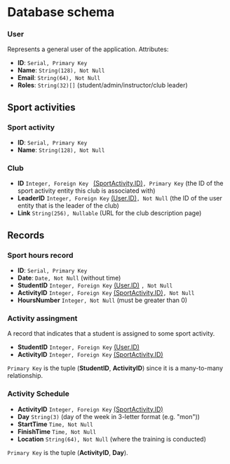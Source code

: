 # Database schema

### User

Represents a general user of the application.
Attributes:
- **ID**: ```Serial, Primary Key``` 
- **Name**: ```String(128), Not Null```
- **Email**: ```String(64), Not Null```
- **Roles**: ```String(32)[]``` (student/admin/instructor/club leader)

## Sport activities

### Sport activity
- **ID**: ```Serial, Primary Key```
- **Name**: ```String(128), Not Null```

### Club
- **ID** ```Integer, Foreign Key ``` [(SportActivity.ID)](#sport-activity)```, Primary Key``` (the ID of the sport activity entity this club is associated with)
- **LeaderID** ```Integer, Foreign Key``` [(User.ID)](#user)```, Not Null``` (the ID of the user entity that is the leader of the club)
- **Link** ```String(256), Nullable``` (URL for the club description page)

## Records

### Sport hours record

- **ID**: ```Serial, Primary Key```
- **Date**: ```Date, Not Null``` (without time)
- **StudentID** ```Integer, Foreign Key``` [(User.ID)](#user) ```, Not Null``` 
- **ActivityID** ```Integer, Foreign Key``` [(SportActivity.ID)](#sport-activity)```, Not Null```
- **HoursNumber** ```Integer, Not Null``` (must be greater than 0)

### Activity assingment

A record that indicates that a student is assigned to some sport activity.

- **StudentID** ```Integer, Foreign Key``` [(User.ID)](#user)
- **ActivityID** ```Integer, Foreign Key``` [(SportActivity.ID)](#sport-activity)

```Primary Key``` is the tuple (**StudentID**, **ActivityID**) since it is a many-to-many relationship.

### Activity Schedule

- **ActivityID** ```Integer, Foreign Key``` [(SportActivity.ID)](#sport-activity)
- **Day** ```String(3)``` (day of the week in 3-letter format (e.g. "mon"))
- **StartTime** ```Time, Not Null```
- **FinishTime** ```Time, Not Null```
- **Location** ```String(64), Not Null``` (where the training is conducted)

```Primary Key``` is the tuple (**ActivityID**, **Day**).